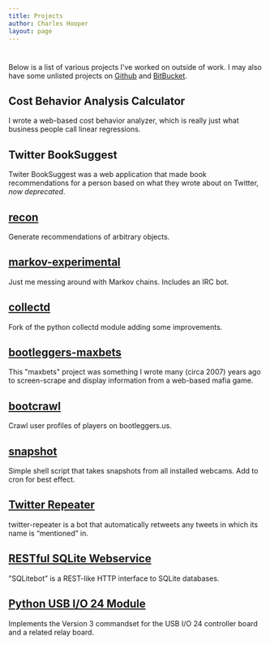 ```yaml
---
title: Projects
author: Charles Hooper
layout: page
---
```

# 

Below is a list of various projects I've worked on outside of work. I
may also have some unlisted projects on [Github][90] and [BitBucket][91].

  [90]: https://github.com/chooper
  [91]: https://bitbucket.org/hoop


## Cost Behavior Analysis Calculator
I wrote a web-based cost behavior analyzer, which is really just what
business people call linear regressions.

## Twitter BookSuggest
Twiter BookSuggest was a web application that made book recommendations
for a person based on what they wrote about on Twitter, *now
deprecated*.

## [recon][3]
Generate recommendations of arbitrary objects.

## [markov-experimental][7]
Just me messing around with Markov chains. Includes an IRC bot.

## [collectd][1]
Fork of the python collectd module adding some improvements.

## [bootleggers-maxbets][2]
This "maxbets" project was something I wrote many (circa 2007) years ago
to screen-scrape and display information from a web-based mafia game.

## [bootcrawl][4]
Crawl user profiles of players on bootleggers.us.

## [snapshot][5]
Simple shell script that takes snapshots from all installed webcams. Add
to cron for best effect.

## [Twitter Repeater][9]
twitter-repeater is a bot that automatically retweets any tweets in
which its name is “mentioned” in.

## [RESTful SQLite Webservice][10]
”SQLitebot” is a REST-like HTTP interface to SQLite databases.

## [Python USB I/O 24 Module][11]
Implements the Version 3 commandset for the USB I/O 24 controller board
and a related relay board.


 [1]: https://bitbucket.org/hoop/collectd
 [2]: https://bitbucket.org/hoop/bootleggers-maxbets
 [3]: https://bitbucket.org/hoop/recon
 [4]: https://bitbucket.org/hoop/bootcrawl
 [5]: https://bitbucket.org/hoop/snapshot
 [7]: https://bitbucket.org/hoop/markov-experimental
 [9]: http://code.google.com/p/twitter-repeater/
 [10]: http://code.google.com/p/restful-sqlite/
 [11]: http://code.google.com/p/python-usbio24/

